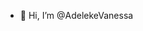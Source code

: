 - 👋 Hi, I’m @AdelekeVanessa


<!---
AdelekeVanessa/AdelekeVanessa is a ✨ special ✨ repository because its `README.md` (this file) appears on your GitHub profile.
You can click the Preview link to take a look at your changes.
--->
